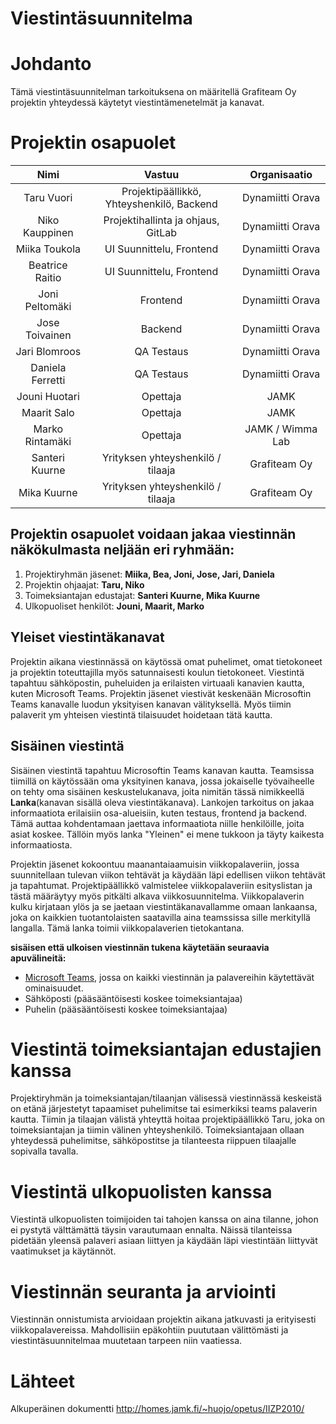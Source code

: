 # Viestintäsuunnitelma


#	Johdanto

Tämä viestintäsuunnitelman tarkoituksena on määritellä Grafiteam Oy projektin yhteydessä käytetyt viestintämenetelmät ja  kanavat.

#	Projektin osapuolet

| Nimi | Vastuu | Organisaatio |
|:-:|:-:|:-:|
| Taru Vuori | Projektipäällikkö, Yhteyshenkilö, Backend | Dynamiitti Orava |
| Niko Kauppinen | Projektihallinta ja ohjaus, GitLab | Dynamiitti Orava |
| Miika Toukola | UI Suunnittelu, Frontend | Dynamiitti Orava |
| Beatrice Raitio | UI Suunnittelu, Frontend | Dynamiitti Orava |
| Joni Peltomäki | Frontend | Dynamiitti Orava |
| Jose Toivainen | Backend | Dynamiitti Orava |
| Jari Blomroos | QA Testaus | Dynamiitti Orava |
| Daniela Ferretti | QA Testaus | Dynamiitti Orava |
| Jouni Huotari | Opettaja | JAMK |
| Maarit Salo | Opettaja | JAMK |
| Marko Rintamäki | Opettaja | JAMK / Wimma Lab |
| Santeri Kuurne | Yrityksen yhteyshenkilö / tilaaja | Grafiteam Oy |
| Mika Kuurne | Yrityksen yhteyshenkilö / tilaaja | Grafiteam Oy |



## Projektin osapuolet voidaan jakaa viestinnän näkökulmasta neljään eri ryhmään:

  1.	Projektiryhmän jäsenet: **Miika, Bea, Joni, Jose, Jari, Daniela**
  2.	Projektin ohjaajat: **Taru, Niko**
  3.	Toimeksiantajan edustajat: **Santeri Kuurne, Mika Kuurne**
  4.	Ulkopuoliset henkilöt: **Jouni, Maarit, Marko**


## Yleiset viestintäkanavat

Projektin aikana viestinnässä on käytössä omat puhelimet, omat tietokoneet ja projektin toteuttajilla myös satunnaisesti koulun tietokoneet.
Viestintä tapahtuu sähköpostin, puheluiden ja erilaisten virtuaali kanavien kautta, kuten Microsoft Teams.
Projektin jäsenet viestivät keskenään Microsoftin Teams kanavalle luodun yksityisen kanavan välityksellä. Myös tiimin palaverit ym yhteisen viestintä tilaisuudet hoidetaan tätä kautta.

## Sisäinen viestintä

Sisäinen viestintä tapahtuu Microsoftin Teams kanavan kautta. Teamsissa tiimillä on käytössään oma yksityinen kanava, jossa jokaiselle työvaiheelle on tehty oma sisäinen keskustelukanava, joita nimitän tässä nimikkeellä **Lanka**(kanavan sisällä oleva viestintäkanava).
Lankojen tarkoitus on jakaa informaatiota erilaisiin osa-alueisiin, kuten testaus, frontend ja backend. Tämä auttaa kohdentamaan jaettava informaatiota niille henkilöille, joita asiat koskee. Tällöin myös lanka "Yleinen" ei mene tukkoon ja täyty kaikesta informaatiosta.

Projektin jäsenet kokoontuu maanantaiaamuisin viikkopalaveriin, jossa suunnitellaan tulevan viikon tehtävät ja käydään läpi edellisen viikon tehtävät ja tapahtumat. Projektipäällikkö valmistelee viikkopalaveriin esityslistan ja tästä määräytyy myös pitkälti alkava viikkosuunnitelma.
Viikkopalaverin kulku kirjataan ylös ja se jaetaan viestintäkanavallamme omaan lankaansa, joka on kaikkien tuotantolaisten saatavilla aina teamssissa sille merkityllä langalla. Tämä lanka toimii viikkopalaverien tietokantana.

**sisäisen että ulkoisen viestinnän tukena käytetään seuraavia apuvälineitä:**

-	[Microsoft Teams](https://www.microsoft.com/fi-fi/microsoft-teams/compare-microsoft-teams-options-b?=&ef_id=EAIaIQobChMIttSC09Kq-gIVbwCiAx1_2AShEAAYASAAEgLEkvD_BwE%3aG%3as&OCID=AIDcmmvt04n6e4_SEM_EAIaIQobChMIttSC09Kq-gIVbwCiAx1_2AShEAAYASAAEgLEkvD_BwE%3aG%3as&gclid=EAIaIQobChMIttSC09Kq-gIVbwCiAx1_2AShEAAYASAAEgLEkvD_BwE&activetab=pivot%3aprimaryr2), jossa on kaikki viestinnän ja palavereihin käytettävät ominaisuudet.
- Sähköposti (pääsääntöisesti koskee toimeksiantajaa)
- Puhelin (pääsääntöisesti koskee toimeksiantajaa)

# Viestintä toimeksiantajan edustajien kanssa

Projektiryhmän ja toimeksiantajan/tilaanjan välisessä viestinnässä keskeistä on etänä järjestetyt tapaamiset puhelimitse tai esimerkiksi teams palaverin kautta. Tiimin ja tilaajan välistä yhteyttä hoitaa projektipäällikkö Taru, joka on toimeksiantajan ja tiimin välinen yhteyshenkilö.
Toimeksiantajaan ollaan yhteydessä puhelimitse, sähköpostitse ja tilanteesta riippuen tilaajalle sopivalla tavalla.

# Viestintä ulkopuolisten kanssa

Viestintä ulkopuolisten toimijoiden tai tahojen kanssa on aina tilanne, johon ei pystytä välttämättä täysin varautumaan ennalta. Näissä tilanteissa pidetään yleensä palaveri asiaan liittyen ja käydään läpi viestintään liittyvät vaatimukset ja käytännöt.

# Viestinnän seuranta ja arviointi

Viestinnän onnistumista arvioidaan projektin aikana jatkuvasti ja erityisesti viikkopalavereissa.  Mahdollisiin epäkohtiin puututaan välittömästi ja viestintäsuunnitelmaa muutetaan tarpeen niin vaatiessa.


# Lähteet

Alkuperäinen dokumentti http://homes.jamk.fi/~huojo/opetus/IIZP2010/
